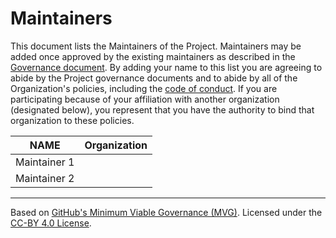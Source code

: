 # Maintainers

This document lists the Maintainers of the Project. Maintainers may be added once approved by the existing maintainers as described in the [Governance document](./GOVERNANCE.md). By adding your name to this list you are agreeing to abide by the Project governance documents and to abide by all of the Organization's policies, including the [code of conduct](./CODE_OF_CONDUCT.md). If you are participating because of your affiliation with another organization (designated below), you represent that you have the authority to bind that organization to these policies.

| **NAME** | **Organization** |
| --- | --- |
| Maintainer 1 | |
| Maintainer 2 | |

---
Based on [GitHub's Minimum Viable Governance (MVG)](https://github.com/github/MVG). Licensed under the [CC-BY 4.0 License](https://creativecommons.org/licenses/by/4.0/).

